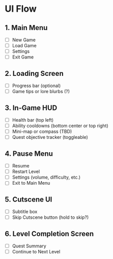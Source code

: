 # UI Flow

## 1. Main Menu
- [ ] New Game
- [ ] Load Game
- [ ] Settings
- [ ] Exit Game

## 2. Loading Screen
- [ ] Progress bar (optional)
- [ ] Game tips or lore blurbs (?)

## 3. In-Game HUD
- [ ] Health bar (top left)
- [ ] Ability cooldowns (bottom center or top right)
- [ ] Mini-map or compass (TBD)
- [ ] Quest objective tracker (toggleable)

## 4. Pause Menu
- [ ] Resume
- [ ] Restart Level
- [ ] Settings (volume, difficulty, etc.)
- [ ] Exit to Main Menu

## 5. Cutscene UI
- [ ] Subtitle box
- [ ] Skip Cutscene button (hold to skip?)

## 6. Level Completion Screen
- [ ] Quest Summary
- [ ] Continue to Next Level
